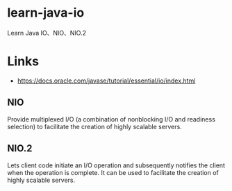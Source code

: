 # learn-java-io

Learn Java IO、NIO、NIO.2

# Links

- https://docs.oracle.com/javase/tutorial/essential/io/index.html

## NIO

Provide multiplexed I/O (a combination of nonblocking I/O and readiness selection) 
to facilitate the creation of highly scalable servers. 

## NIO.2

Lets client code initiate an I/O operation and subsequently notifies the client
when the operation is complete.
It can be used to facilitate the creation of highly scalable servers.
